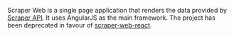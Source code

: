 Scraper Web is a single page application that renders the data provided by [Scraper API](https://github.com/AlexanderAntov/scraper-js).
It uses AngularJS as the main framework. The project has been deprecated in favour of [scraper-web-react](https://github.com/AlexanderAntov/scraper-web-react).
